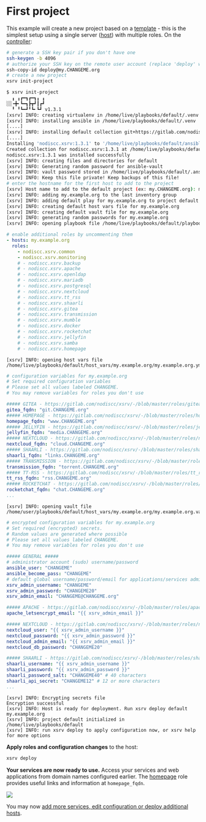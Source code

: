 # First project

This example will create a new project based on a [template](https://gitlab.com/nodiscc/xsrv/-/tree/master/playbooks/xsrv/) - this is the simplest setup using a single server ([host](server-preparation.md)) with multiple roles. On the [controller](controller-preparation.md):

```bash
# generate a SSH key pair if you don't have one
ssh-keygen -b 4096
# authorize your SSH key on the remote user account (replace 'deploy' with the user created during server preparation)
ssh-copy-id deploy@my.CHANGEME.org
# create a new project
xsrv init-project
```

```bash
$ xsrv init-project
  ╻ ╻┏━┓┏━┓╻ ╻
░░╺╋╸┗━┓┣┳┛┃┏┛
  ╹ ╹┗━┛╹┗╸┗┛ v1.3.1
[xsrv] INFO: creating virtualenv in /home/live/playbooks/default/.venv
[xsrv] INFO: installing ansible in /home/live/playbooks/default/.venv
[....]
[xsrv] INFO: installing default collection git+https://gitlab.com/nodiscc/xsrv,release
[....]
Installing 'nodiscc.xsrv:1.3.1' to '/home/live/playbooks/default/ansible_collections/nodiscc/xsrv'
Created collection for nodiscc.xsrv:1.3.1 at /home/live/playbooks/default/ansible_collections/nodiscc/xsrv
nodiscc.xsrv:1.3.1 was installed successfully
[xsrv] INFO: creating files and directories for default
[xsrv] INFO: Generating random password for ansible-vault
[xsrv] INFO: vault password stored in /home/live/playbooks/default/.ansible-vault-password
[xsrv] INFO: Keep this file private! Keep backups of this file!
# enter the hostname for the first host to add to the project
[xsrv] Host name to add to the default project (ex: my.CHANGEME.org): my.example.org
[xsrv] INFO: adding my.example.org to the last inventory group
[xsrv] INFO: adding default play for my.example.org to project default
[xsrv] INFO: creating default host vars file for my.example.org
[xsrv] INFO: creating default vault file for my.example.org
[xsrv] INFO: generating random passwords for my.example.org
[xsrv] INFO: opening playbook file /home/live/playbooks/default/playbook.yml
```

```yaml
# enable additional roles by uncommenting them
- hosts: my.example.org
  roles:
    - nodiscc.xsrv.common
    - nodiscc.xsrv.monitoring
    # - nodiscc.xsrv.backup
    # - nodiscc.xsrv.apache
    # - nodiscc.xsrv.openldap
    # - nodiscc.xsrv.mariadb
    # - nodiscc.xsrv.postgresql
    # - nodiscc.xsrv.nextcloud
    # - nodiscc.xsrv.tt_rss
    # - nodiscc.xsrv.shaarli
    # - nodiscc.xsrv.gitea
    # - nodiscc.xsrv.transmission
    # - nodiscc.xsrv.mumble
    # - nodiscc.xsrv.docker
    # - nodiscc.xsrv.rocketchat
    # - nodiscc.xsrv.jellyfin
    # - nodiscc.xsrv.samba
    # - nodiscc.xsrv.homepage
```
```
[xsrv] INFO: opening host vars file /home/live/playbooks/default/host_vars/my.example.org/my.example.org.yml
```
```yaml
# configuration variables for my.example.org
# Set required configuration variables
# Please set all values labeled CHANGEME.
# You may remove variables for roles you don't use

##### GITEA - https://gitlab.com/nodiscc/xsrv/-/blob/master/roles/gitea/defaults/main.yml
gitea_fqdn: "git.CHANGEME.org"
##### HOMEPAGE - https://gitlab.com/nodiscc/xsrv/-/blob/master/roles/homepage/defaults/main.yml
homepage_fqdn: "www.CHANGEME.org"
##### JELLYFIN - https://gitlab.com/nodiscc/xsrv/-/blob/master/roles/jellyfin/defaults/main.yml
jellyfin_fqdn: "media.CHANGEME.org"
##### NEXTCLOUD - https://gitlab.com/nodiscc/xsrv/-/blob/master/roles/nextcloud/defaults/main.yml
nextcloud_fqdn: "cloud.CHANGEME.org"
##### SHAARLI - https://gitlab.com/nodiscc/xsrv/-/blob/master/roles/shaarli/defaults/main.yml
shaarli_fqdn: "links.CHANGEME.org"
##### TRANSMISSION - https://gitlab.com/nodiscc/xsrv/-/blob/master/roles/transmission/defaults/main.yml
transmission_fqdn: "torrent.CHANGEME.org"
##### TT-RSS - https://gitlab.com/nodiscc/xsrv/-/blob/master/roles/tt_rss/defaults/main.yml
tt_rss_fqdn: "rss.CHANGEME.org"
##### ROCKETCHAT - https://gitlab.com/nodiscc/xsrv/-/blob/master/roles/rocketchat/defaults/main.yml
rocketchat_fqdn: "chat.CHANGEME.org"
...
```
```
[xsrv] INFO: opening vault file /home/user/playbooks/default/host_vars/my.example.org/my.example.org.vault.yml
```
```yaml
# encrypted configuration variables for my.example.org
# Set required (encrypted) secrets.
# Random values are generated where possible
# Please set all values labeled CHANGEME.
# You may remove variables for roles you don't use

##### GENERAL #####
# administrator account (sudo) username/password
ansible_user: "CHANGEME"
ansible_become_pass: "CHANGEME"
# default global username/password/email for applications/services admin accounts
xsrv_admin_username: "CHANGEME"
xsrv_admin_password: "CHANGEME20"
xsrv_admin_email: "CHANGEME@CHANGEME.org"

##### APACHE - https://gitlab.com/nodiscc/xsrv/-/blob/master/roles/apache/defaults/main.yml
apache_letsencrypt_email: "{{ xsrv_admin_email }}"

##### NEXTCLOUD - https://gitlab.com/nodiscc/xsrv/-/blob/master/roles/nextcloud/defaults/main.yml
nextcloud_user: "{{ xsrv_admin_username }}"
nextcloud_password: "{{ xsrv_admin_password }}"
nextcloud_admin_email: "{{ xsrv_admin_email }}"
nextcloud_db_password: "CHANGEME20"

##### SHAARLI - https://gitlab.com/nodiscc/xsrv/-/blob/master/roles/shaarli/defaults/main.yml
shaarli_username: "{{ xsrv_admin_username }}"
shaarli_password: "{{ xsrv_admin_password }}"
shaarli_password_salt: "CHANGEME40" # 40 characters
shaarli_api_secret: "CHANGEME12" # 12 or more characters
...
```

```
[xsrv] INFO: Encrypting secrets file
Encryption successful
[xsrv] INFO: Host is ready for deployment. Run xsrv deploy default my.example.org
[xsrv] INFO: project default initialized in /home/live/playbooks/default
[xsrv] INFO: run xsrv deploy to apply configuration now, or xsrv help for more options
```

**Apply roles and configuration changes** to the host:

```bash
xsrv deploy
```

**Your services are now ready to use.** Access your services and web applications from domain names configured earlier. The [homepage](https://gitlab.com/nodiscc/xsrv/-/tree/master/roles/homepage) role provides useful links and information at `homepage_fqdn`. <!--TODO The autoreadme role will generate a section with useful information in your project's README.md.-->

[![](https://asciinema.org/a/kGt6mVg3GxFlDPXwagiwg4Laq.svg)](https://asciinema.org/a/kGt6mVg3GxFlDPXwagiwg4Laq?speed=2&theme=monokai&autoplay=true)


You may now [add more services, edit configuration or deploy additional hosts](../usage.md).